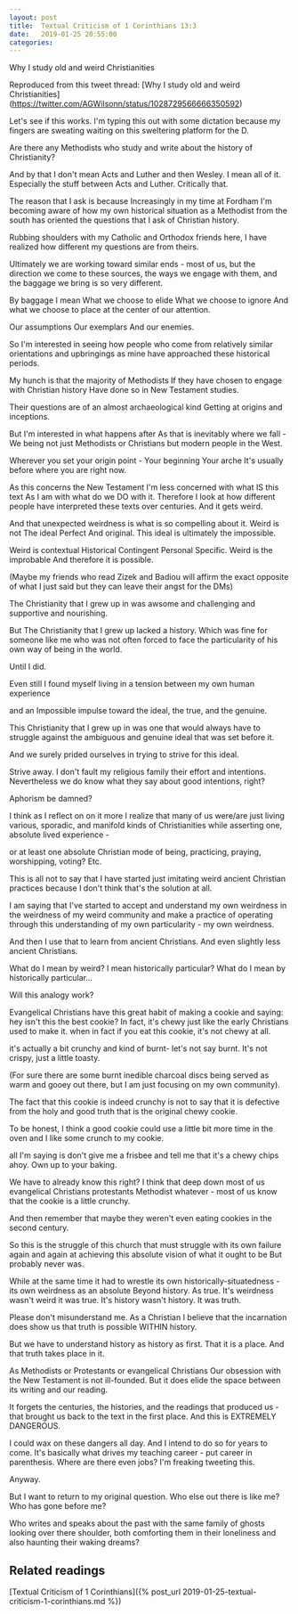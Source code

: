 ```yaml
---
layout: post
title:  Textual Criticism of 1 Corinthians 13:3
date:   2019-01-25 20:55:00
categories:
---
```


 Why I study old and weird Christianities
 
 Reproduced from this tweet thread:
[Why I study old and weird Christianities] (https://twitter.com/AGWilsonn/status/1028729566666350592)




Let's see if this works. I'm typing this out with some dictation because my fingers are sweating waiting on this sweltering platform for the D. 

Are there any Methodists who study and write about the history of Christianity?

And by that I don't mean Acts and Luther and then Wesley. I mean all of it. Especially the stuff between Acts and Luther. Critically that. 

The reason that I ask is because 
Increasingly in my time at Fordham I'm becoming aware of how my own historical situation as a Methodist from the south has oriented the questions that I ask of Christian history. 

Rubbing shoulders with my Catholic and Orthodox friends here, I have realized how different my questions are from theirs. 

Ultimately we are working toward similar ends - most of us, but the direction we come to these sources, the ways we engage with them, and the baggage we bring is so very different. 

By baggage I mean 
What we choose to elide
What we choose to ignore 
And what we choose to place at the center of our attention. 

Our assumptions 
Our exemplars 
And our enemies. 

So I'm interested in seeing how people who come from relatively similar orientations and upbringings as mine have approached these historical periods. 

My hunch is that the majority of Methodists 
If they have chosen to engage with Christian history
Have done so in New Testament studies. 

Their questions are of an almost archaeological  kind 
Getting at origins and inceptions. 

But I'm interested in what happens after 
As that is inevitably where we fall - 
We being not just Methodists or Christians but modern people in the West. 


Wherever you set your origin point -
Your beginning 
Your arche
It's usually before where you are right now. 

As this concerns the New Testament 
I'm less concerned with what IS this text 
As I am with what do we DO with it. 
Therefore I look at how different people have interpreted these texts over centuries. 
And it gets weird. 

And that unexpected weirdness is what is so compelling about it. 
Weird is not
The  ideal
Perfect 
And original. 
This ideal is ultimately the impossible. 

Weird is contextual 
Historical 
Contingent 
Personal 
Specific. Weird is the improbable 
And therefore it is possible. 

(Maybe my friends who read Zizek and Badiou will affirm the exact opposite of what I just said but they can leave their angst for the DMs)

The Christianity that I grew up in was awsome and challenging and supportive and nourishing. 


But
The Christianity that I grew up lacked a history. 
Which was fine for someone like me who was not often forced to face the particularity of his own way of being in the world. 

Until I did. 

Even still I found myself  living in a tension between my own human experience 

and an
Impossible impulse toward the ideal, the true, and the genuine. 
 
This Christianity that I grew up in was one that would always have to struggle against the ambiguous and genuine ideal that was set before it. 

And we surely prided ourselves in trying to strive for this ideal. 


Strive away. I don't fault my religious family their effort and intentions. 
Nevertheless we do know what they say about good intentions, right?

Aphorism be damned?


I think as I reflect on on it more I realize that many of us were/are just living various, sporadic, and manifold kinds of Christianities while asserting one, absolute lived experience - 

or at least one absolute Christian mode of being, practicing, praying, worshipping, voting? Etc. 


This is all not to say that I have started just imitating weird ancient Christian practices because I don't think that's the solution at all.  

I am saying that I've started to accept and understand my own weirdness in the weirdness of my weird community and make a practice of operating through this understanding of my own particularity - my own weirdness. 

And then I use that to learn from ancient Christians. And even slightly less ancient Christians. 


What do I mean by weird?
I mean historically particular?
What do I mean by historically particular...

Will this analogy work?

Evangelical Christians have this great habit of making a cookie and saying: hey isn't this the best cookie? In fact, it's chewy just like the early Christians used to make it. when in fact if you eat this cookie, it's not chewy at all. 

it's actually a bit crunchy and kind of burnt- let's not say burnt. It's not crispy, just a little toasty. 


(For sure there are some burnt inedible charcoal discs being served as warm and gooey out there, but I am just focusing on my own community). 

The fact that this cookie is indeed crunchy is not to say that it is defective from the holy and good truth that is the original chewy cookie. 

To be honest, I think a good cookie could use a little bit more time in the oven and I like some crunch to my cookie. 

 all I'm saying is don't give me a frisbee and tell me that it's a chewy chips ahoy. Own up to your baking.

We have to already know this right?
I think that deep down most of us evangelical Christians protestants Methodist whatever - most of us know that the cookie is a little crunchy. 

And then remember that maybe they weren't even eating cookies in the second century. 


So this is the struggle of this church that must struggle with its own failure again and again at achieving this absolute vision of what it ought to be
But probably never was.  


While at the same time it had to wrestle its own historically-situatedness - its own weirdness as an absolute 
Beyond history. As true. 
It's weirdness wasn't weird it was true. 
It's history wasn't history. It was truth. 

Please don't misunderstand me. 
As a Christian I believe that the incarnation does show us that truth is possible WITHIN history. 

But we have to understand history as history as first. That it is a place. And that truth takes place in it. 


As Methodists or Protestants or evangelical Christians
Our obsession with the New Testament is not ill-founded. But it does elide the space between its writing and our reading. 


It forgets the centuries, the histories, and the readings that produced us - that brought us back to the text in the first place. And this is EXTREMELY DANGEROUS. 

I could wax on these dangers all day. And I intend to do so for years to come. It's basically what drives my teaching career - put career in parenthesis. Where are there even jobs? I'm freaking tweeting this. 

Anyway. 

But I want to return to my original question. Who else out there is like me? Who has gone before me? 

Who writes and speaks about the past with the same family of ghosts looking over there shoulder, both comforting them in their loneliness and also haunting their waking dreams?



## Related readings


[Textual Criticism of 1 Corinthians]({% post_url 2019-01-25-textual-criticism-1-corinthians.md %})
